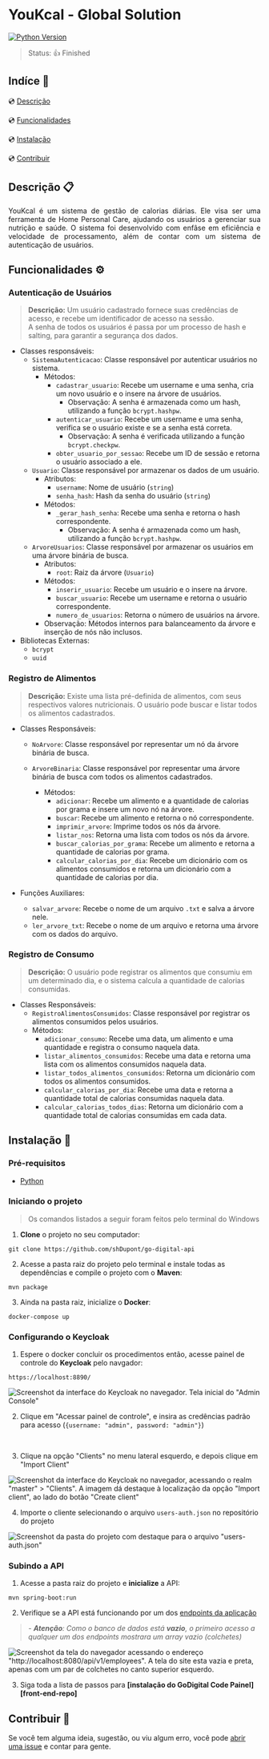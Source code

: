 # YouKcal - Global Solution

<!--Tecnologias Utilizadas e suas versões-->

[![Python Version][python-badge]][java-doc] 


> Status: :thumbsup: Finished

## Indíce :bookmark_tabs:

:cd: [Descrição](#descrição-clipboard) 

:cd: [Funcionalidades](#funcionalidades-gear)    

:cd: [Instalação](#instalação-floppy_disk)

:cd: [Contribuir](#contribuir-gift) 

## Descrição :clipboard:

<p style="text-align:justify">
YouKcal é um sistema de gestão de calorias diárias. Ele visa ser uma ferramenta de Home Personal Care, ajudando os usuários a gerenciar sua nutrição e saúde. O sistema foi desenvolvido com enfâse em eficiência e velocidade de processamento, além de contar com um sistema de autenticação de usuários.
</p>

## Funcionalidades :gear:

### Autenticação de Usuários
> **Descrição:** Um usuário cadastrado fornece suas credências de acesso, e recebe um identificador de acesso na sessão. <br> 
A senha de todos os usuários é passa por um processo de hash e salting, para garantir a segurança dos dados.
- Classes responsáveis:
    - ```SistemaAutenticacao```: Classe responsável por autenticar usuários no sistema.
        - Métodos:
            - ```cadastrar_usuario```: Recebe um username e uma senha, cria um novo usuário e o insere na árvore de usuários.
                - Observação: A senha é armazenada como um hash, utilizando a função ```bcrypt.hashpw```.
            - ```autenticar_usuario```: Recebe um username e uma senha, verifica se o usuário existe e se a senha está correta.
                - Observação: A senha é verificada utilizando a função ```bcrypt.checkpw```.
            - ```obter_usuario_por_sessao```: Recebe um ID de sessão e retorna o usuário associado a ele.
    - ```Usuario```: Classe responsável por armazenar os dados de um usuário.
        - Atributos:
            - ```username```: Nome de usuário (```string```)
            - ```senha_hash```: Hash da senha do usuário (```string```)
        - Métodos:
            - ```_gerar_hash_senha```: Recebe uma senha e retorna o hash correspondente.
                - Observação: A senha é armazenada como um hash, utilizando a função ```bcrypt.hashpw```.
    - ```ArvoreUsuarios```: Classe responsável por armazenar os usuários em uma árvore binária de busca.
        - Atributos:
            - ```root```: Raiz da árvore (```Usuario```)
        - Métodos:
            - ```inserir_usuario```: Recebe um usuário e o insere na árvore.
            - ```buscar_usuario```: Recebe um username e retorna o usuário correspondente.
            - ```numero_de_usuarios```: Retorna o número de usuários na árvore.
        - Observação: Métodos internos para balanceamento da árvore e inserção de nós não inclusos.
- Bibliotecas Externas:
    - ```bcrypt```
    - ```uuid```

### Registro de Alimentos
> **Descrição:** Existe uma lista pré-definida de alimentos, com seus respectivos valores nutricionais. O usuário pode buscar e listar todos os alimentos cadastrados.

- Classes Responsáveis:

    - ```NoArvore```: Classe responsável por representar um nó da árvore binária de busca.

    - ```ArvoreBinaria```: Classe responsável por representar uma árvore binária de busca com todos os alimentos cadastrados.
        - Métodos:
            - ```adicionar```: Recebe um alimento e a quantidade de calorias por grama e insere um novo nó na árvore.
            - ```buscar```: Recebe um alimento e retorna o nó correspondente.
            - ```imprimir_arvore```: Imprime todos os nós da árvore.
            - ```listar_nos```: Retorna uma lista com todos os nós da árvore.
            - ```buscar_calorias_por_grama```: Recebe um alimento e retorna a quantidade de calorias por grama.
            - ```calcular_calorias_por_dia```: Recebe um dicionário com os alimentos consumidos e retorna um dicionário com a quantidade de calorias por dia.
- Funções Auxiliares:
    - ```salvar_arvore```: Recebe o nome de um arquivo ```.txt``` e salva a árvore nele.
    - ```ler_arvore_txt```: Recebe o nome de um arquivo e retorna uma árvore com os dados do arquivo.

### Registro de Consumo
> **Descrição:** O usuário pode registrar os alimentos que consumiu em um determinado dia, e o sistema calcula a quantidade de calorias consumidas.

- Classes Responsáveis:
    - ```RegistroAlimentosConsumidos```: Classe responsável por registrar os alimentos consumidos pelos usuários.
    - Métodos:
        - ```adicionar_consumo```: Recebe uma data, um alimento e uma quantidade e registra o consumo naquela data.
        - ```listar_alimentos_consumidos```: Recebe uma data e retorna uma lista com os alimentos consumidos naquela data.
        - ```listar_todos_alimentos_consumidos```: Retorna um dicionário com todos os alimentos consumidos.
        - ```calcular_calorias_por_dia```: Recebe uma data e retorna a quantidade total de calorias consumidas naquela data.
        - ```calcular_calorias_todos_dias```: Retorna um dicionário com a quantidade total de calorias consumidas em cada data.


## Instalação :floppy_disk:

<!--Indique o passo a passo para se instalar o projeto, como também os pré-requisitos para isso-->

### Pré-requisitos

- [Python][java-download]

### Iniciando o projeto 
> Os comandos listados a seguir foram feitos pelo terminal do Windows

1. **Clone** o projeto no seu computador:

```
git clone https://github.com/shDupont/go-digital-api
```

2. Acesse a pasta raiz do projeto pelo terminal e instale todas as dependências e compile o projeto com o **Maven**:
```
mvn package
```

3. Ainda na pasta raiz, inicialize o **Docker**:
```
docker-compose up
```

### Configurando o Keycloak

1. Espere o docker concluir os procedimentos então, acesse painel de controle do **Keycloak** pelo navgador:
```
https://localhost:8890/
```
![Screenshot da interface do Keycloak no navegador. Tela inicial do "Admin Console"][admin-console-img]

2. Clique em "Acessar painel de controle", e insira as credências padrão para acesso (`{username: "admin", password: "admin"}`)

<br>

3. Clique na opção "Clients" no menu lateral esquerdo, e depois clique em "Import Client"

![Screenshot da interface do Keycloak no navegador, acessando o realm "master" > "Clients". A imagem dá destaque à localização da opção "Import client", ao lado do botão "Create client"][client-import-img]


4. Importe o cliente selecionando o arquivo `users-auth.json` no repositório do projeto

![Screenshot da pasta do projeto com destaque para o arquivo "users-auth.json"][users-auth-file-img]

### Subindo a API

1. Acesse a pasta raiz do projeto e **inicialize** a API:
```
mvn spring-boot:run
```

2. Verifique se a API está funcionando por um dos [endpoints da aplicação](#funcionalidades-gear)
> *- **Atenção**: Como o banco de dados está **vazio**, o primeiro acesso a qualquer um dos endpoints mostrara um array vazio (colchetes)*

![Screenshot da tela do navegador acessando o endereço "http://localhost:8080/api/v1/employees". A tela do site esta vazia e preta, apenas com um par de colchetes no canto superior esquerdo.][empty-endpoint-img]

3. Siga toda a lista de passos para **[instalação do GoDigital Code Painel][front-end-repo]**

## Contribuir :gift:

Se você tem alguma ideia, sugestão, ou viu algum erro, você pode [abrir uma issue][issues] e contar para gente.

<!-- Links utilizados no documento -->

<!-- Badges -->
[python-badge]: https://img.shields.io/badge/Python-3.11.4-blue?style=for-the-badge&logo=python

<!-- Documentations -->
[java-doc]: https://docs.oracle.com/en/java/javase/17/

<!-- Downloads -->
[java-download]: https://www.java.com/pt-BR/download/ie_manual.jsp?locale=pt_BR

<!-- Imagens -->
[admin-console-img]: https://github.com/GustavoHerreroNunes/go-digital-api/blob/main/readme-assets/admin-console.jpg

[client-import-img]: https://github.com/GustavoHerreroNunes/go-digital-api/blob/main/readme-assets/import_client.png

[users-auth-file-img]: https://github.com/GustavoHerreroNunes/go-digital-api/blob/main/readme-assets/arquivo_users-auth.png

[empty-endpoint-img]: https://github.com/GustavoHerreroNunes/go-digital-api/blob/main/readme-assets/endpoint-array_vazio.png

<!-- Others -->
[issues]: https://github.com/shDupont/go-digital-api/issues